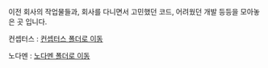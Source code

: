 이전 회사의 작업물들과, 회사를 다니면서 고민했던 코드, 어려웠던 개발 등등을 모아놓은 곳 입니다.

컨셉터스 : [컨셉터스 폴더로 이동](https://github.com/riccio-ryu/ex_company/tree/master/concepters)

노다멘 : [노다멘 폴더로 이동](https://github.com/riccio-ryu/ex_company/tree/master/nodamen)
